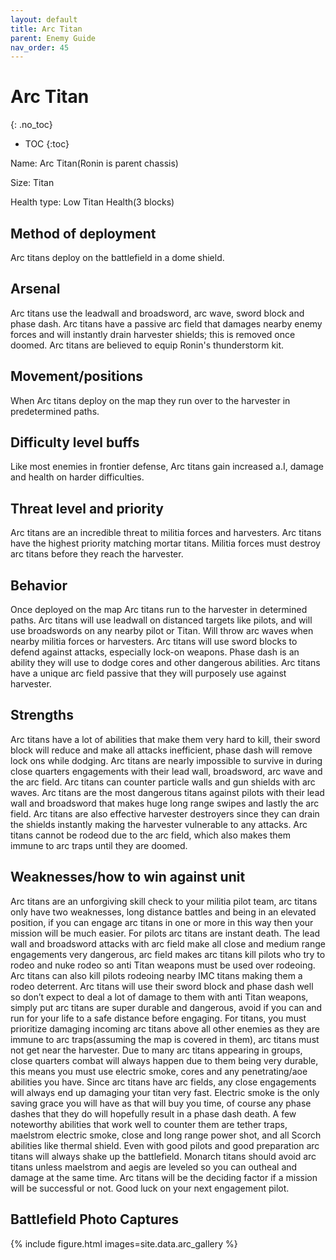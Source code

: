 ```yaml
---
layout: default
title: Arc Titan
parent: Enemy Guide
nav_order: 45
---
```


# Arc Titan
{: .no_toc}

- TOC
{:toc}

Name: Arc Titan(Ronin is parent chassis)

Size: Titan

Health type: Low Titan Health(3 blocks)

## Method of deployment

Arc titans deploy on the battlefield in a dome shield.

## Arsenal

Arc titans use the leadwall and broadsword, arc wave, sword block and phase dash. Arc titans have a passive arc field that damages nearby enemy forces and will instantly drain harvester shields; this is removed once doomed. Arc titans are believed to equip Ronin's thunderstorm kit. 

## Movement/positions

When Arc titans deploy on the map they run over to the harvester in predetermined paths. 

## Difficulty level buffs

Like most enemies in frontier defense, Arc titans gain increased a.I, damage and health on harder difficulties.

## Threat level and priority 

Arc titans are an incredible threat to militia forces and harvesters. Arc titans have the highest priority matching mortar titans. Militia forces must destroy arc titans before they reach the harvester. 

## Behavior

Once deployed on the map Arc titans run to the harvester in determined paths. Arc titans will use leadwall on distanced targets like pilots, and will use broadswords on any nearby pilot or Titan. Will throw arc waves when nearby militia forces or harvesters. Arc titans will use sword blocks to defend against attacks, especially lock-on weapons. Phase dash is an ability they will use to dodge cores and other dangerous abilities. Arc titans have a unique arc field passive that they will purposely use against harvester.

## Strengths

Arc titans have a lot of abilities that make them very hard to kill, their sword block will reduce and make all attacks inefficient, phase dash will remove lock ons while dodging. Arc titans are nearly impossible to survive in during close quarters engagements with their lead wall, broadsword, arc wave and the arc field. Arc titans can counter particle walls and gun shields with arc waves. Arc titans are the most dangerous titans against pilots with their lead wall and broadsword that makes huge long range swipes and lastly the arc field. Arc titans are also effective harvester destroyers since they can drain the shields instantly making the harvester vulnerable to any attacks. Arc titans cannot be rodeod due to the arc field, which also makes them immune to arc traps until they are doomed. 

## Weaknesses/how to win against unit

Arc titans are an unforgiving skill check to your militia pilot team, arc titans only have two weaknesses, long distance battles and being in an elevated position, if you can engage arc titans in one or more in this way then your mission will be much easier. For pilots arc titans are instant death. The lead wall and broadsword attacks with arc field make all close and medium range engagements very dangerous, arc field makes arc titans kill pilots who try to rodeo and nuke rodeo so anti Titan weapons must be used over rodeoing.
Arc titans can also kill pilots rodeoing nearby IMC titans making them a rodeo deterrent. Arc titans will use their sword block and phase dash well so don’t expect to deal a lot of damage to them with anti Titan weapons, simply put arc titans are super durable and dangerous, avoid if you can and run for your life to a safe distance before engaging. For titans, you must prioritize damaging incoming arc titans above all other enemies as they are immune to arc traps(assuming the map is covered in them), arc titans must not get near the harvester. Due to many arc titans appearing in groups, close quarters combat will always happen due to them being very durable, this means you must use electric smoke, cores and any penetrating/aoe abilities you have. Since arc titans have arc fields, any close engagements will always end up damaging your titan very fast. Electric smoke is the only saving grace you will have as that will buy you time, of course any phase dashes that they do will hopefully result in a phase dash death. A few noteworthy abilities that work well to counter them are tether traps, maelstrom electric smoke, close and long range power shot, and all Scorch abilities like thermal shield. Even with good pilots and good preparation arc titans will always shake up the battlefield. Monarch titans should avoid arc titans unless maelstrom and aegis are leveled so you can outheal and damage at the same time. Arc titans will be the deciding factor if a mission will be successful or not. Good luck on your next engagement pilot.

## Battlefield Photo Captures

{% include figure.html images=site.data.arc_gallery %}
